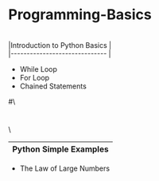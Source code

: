 # Programming-Basics
\
|Introduction to Python Basics  |  
|------------------------------ | 
- While Loop                    
- For Loop                     
- Chained Statements           

#\
#
\

|Python Simple Examples | 
|---------------------- | 
- The Law of Large Numbers                 
          